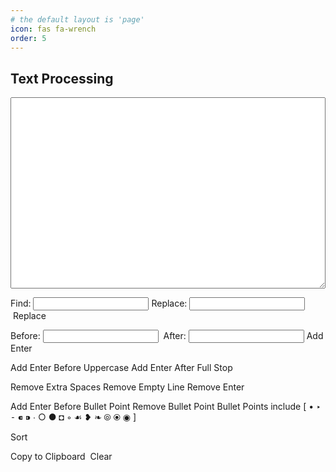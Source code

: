 ```yaml
---
# the default layout is 'page'
icon: fas fa-wrench
order: 5
---
```


## Text Processing
<script src="https://ajax.googleapis.com/ajax/libs/jquery/3.7.1/jquery.min.js"></script>
<script  src="../public/javascript/main.js"></script>
<textarea id="content" name="content" rows="20" style="white-space: nowrap; overflow-x: auto; width: 100%"></textarea><br/>
<p>
    Find:&nbsp;<input type="text" id="searchfor">&nbsp;Replace:&nbsp;<input type="text" id="replacewith">&nbsp;<span class="btn btn-outline-primary" id="replace">Replace</span>
</p>
<p>
    Before:&nbsp;<input type="text" id="searchforbeforeaddenter">&nbsp; After:&nbsp;<input type="text" id="searchforafteraddenter">&nbsp;<span class="btn btn-outline-primary" id="addenter">Add Enter</span>
</p>
<p>
    <span class="btn btn-outline-warning" id="addenterbeforeuppercase">Add Enter Before Uppercase</span>
    <span class="btn btn-outline-warning" id="addenterafterfullstop">Add Enter After Full Stop</span>
</p>
<p>
    <span class="btn btn-outline-info" id="removeextraspaces">Remove Extra Spaces</span>
    <span class="btn btn-outline-info" id="removeemptyline">Remove Empty Line</span>
    <span class="btn btn-outline-info" id="removeenter">Remove Enter</span>
</p>
<p>
    <span class="btn btn-outline-warning" id="addenterbeforebulletpoint">Add Enter Before Bullet Point</span>
    <span class="btn btn-outline-info" id="removebulletpoint">Remove Bullet Point</span>
    Bullet Points include [ • ‣ ⁃ ⁌ ⁍ ∙ ○ ● ◘ ◦ ☙ ❥ ❧ ⦾ ⦿ ◉ ]
</p>
<p>
    <span class="btn btn-outline-info" id="sort">Sort</span>
</p>
<p>
    <span class="btn btn-outline-success" id="copy">Copy to Clipboard</span>&nbsp;
    <span class="btn btn-outline-danger" id="clear">Clear</span>
</p>



